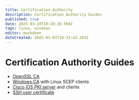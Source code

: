 ```yaml
---
title: Certification Authority
description: Certification Authority Guides
published: true
date: 2025-03-10T10:28:38.594Z
tags: linux, windows
editor: markdown
dateCreated: 2025-03-03T10:33:43.203Z
---
```


# Certification Authority Guides

- [OpenSSL CA](/cert/openssl)
- [Windows CA](/cert/scep) with Linux SCEP clients
- [Cisco IOS PKI server](/cert/ios-pki-server) and clients
- [SSH user certificate](/cert/ssh-user-cert)